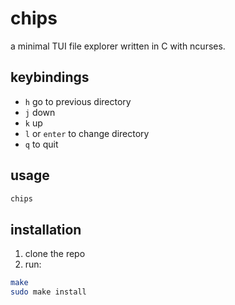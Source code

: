 # chips

a minimal TUI file explorer written in C with ncurses.

## keybindings

- `h` go to previous directory
- `j` down
- `k` up
- `l` or `enter` to change directory
- `q` to quit

## usage

```sh
chips
```

## installation

1. clone the repo
2. run:
```sh
make
sudo make install
```
